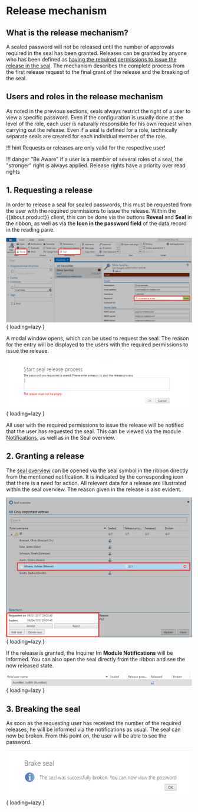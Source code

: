 # Release mechanism

## What is the release mechanism?

A sealed password will not be released until the number of approvals required in the seal has been granted. Releases can be granted by anyone who has been defined as [having the required permissions to issue the release in the seal]({{url.placeholder}}). The mechanism describes the complete process from the first release request to the final grant of the release and the breaking of the seal.

## Users and roles in the release mechanism

As noted in the previous sections, seals always restrict the right of a user to view a specific password. Even if the configuration is usually done at the level of the role, each user is naturally responsible for his own request when carrying out the release. Even if a seal is defined for a role, technically separate seals are created for each individual member of the role.

!!! hint
    Requests or releases are only valid for the respective user!

!!! danger "Be Aware"
    If a user is a member of several roles of a seal, the "stronger" right is always applied. Release rights have a priority over read rights

## 1. Requesting a release

In order to release a seal for sealed passwords, this must be requested from the user with the required permissions to issue the release. Within the {{about.product}} client, this can be done via the buttons **Reveal** and **Seal** in the ribbon, as well as via the **Icon in the password field** of the data record in the reading pane.

![picture seal protection](/assets/en/permission/protective_mechanisms/seals/release_mechanism/release_mechanism_1.png){ loading=lazy }

A modal window opens, which can be used to request the seal. The reason for the entry will be displayed to the users with the required permissions to issue the release.

![picture start seal process](/assets/en/permission/protective_mechanisms/seals/release_mechanism/release_mechanism_2.png){ loading=lazy }

All user with the required permissions to issue the release will be notified that the user has requested the seal. This can be viewed via the module [Notifications]({{url.placeholder}}), as well as in the Seal overview.

## 2. Granting a release

The [seal overview]({{url.placeholder}}) can be opened via the seal symbol in the ribbon directly from the mentioned notification. It is indicated by the corresponding icon that there is a need for action. All relevant data for a release are illustrated within the seal overview. The reason given in the release is also evident.

![picture seal overview](/assets/en/permission/protective_mechanisms/seals/release_mechanism/release_mechanism_3.png){ loading=lazy }

If the release is granted, the Inquirer Im **Module Notifications** will be informed. You can also open the seal directly from the ribbon and see the now released state.

![picture releases seal](/assets/en/permission/protective_mechanisms/seals/release_mechanism/release_mechanism_4.png){ loading=lazy }

## 3. Breaking the seal

As soon as the requesting user has received the number of the required releases, he will be informed via the notifications as usual. The seal can now be broken. From this point on, the user will be able to see the password.

![picture broken seal](/assets/en/permission/protective_mechanisms/seals/release_mechanism/release_mechanism_5.png){ loading=lazy }
